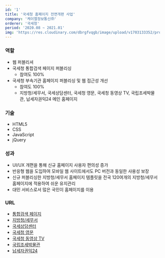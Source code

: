 ```yaml
---
id: '1'
title: '국세청 홈페이지 전면개편 사업'
company: '케이엘정보통신㈜'
orderer: '국세청'
period: '2020.08 ~ 2021.01'
img: 'https://res.cloudinary.com/dbrgfvqgb/image/upload/v1703133352/project_1-min_etxptn.png'
---
```


### 역할

- 웹 퍼블리셔
- 국세청 통합검색 페이지 퍼블리싱
  - 참여도 100%
- 국세청 부속기관 홈페이지 퍼블리싱 및 웹 접근성 개선
  - 참여도 100%
  - 지방청/세무서, 국세상담센터, 국세청 영문, 국세청 동영상 TV, 국립조세박물관, 납세자권익24 메인 홈페이지

### 기술

- HTML5
- CSS
- JavaScript
- jQuery

### 성과

- UI/UX 개편을 통해 신규 홈페이지 사용자 편의성 증가
- 반응형 웹을 도입하여 모바일 웹 사이트에서도 PC 버전과 동일한 사용성 보장
- 신규 퍼블리싱한 지방청/세무서 홈페이지 템플릿을 전국 120여개의 지방청/세무서 홈페이지에 적용하여 쉬운 유지관리
- 대민 서비스로서 많은 국민이 홈페이지를 이용

### URL

- [통합검색 페이지](https://nts.go.kr/search/search.jsp?query=%EA%B5%AD%EC%84%B8)
- [지방청/세무서](https://d.nts.go.kr/daejeonnts/main.do)
- [국세상담센터](https://call.nts.go.kr/call/main.do)
- [국세청 영문](https://www.nts.go.kr/english/main.do)
- [국세청 동영상 TV](https://webtv.nts.go.kr/webtv/main.do)
- [국립조세박물관](https://www.nts.go.kr/museum/main.do)
- [납세자권익24](https://www.nts.go.kr/taxpayer_advocate/main.do)
